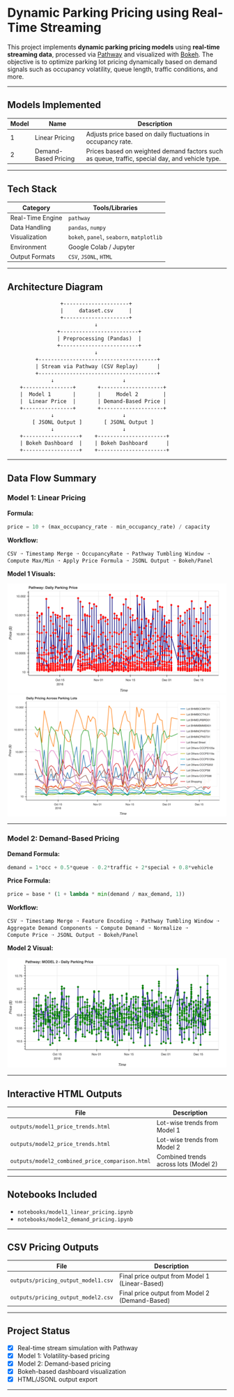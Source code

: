
# Dynamic Parking Pricing using Real-Time Streaming

This project implements **dynamic parking pricing models** using **real-time streaming data**, processed via [Pathway](https://pathway.com) and visualized with [Bokeh](https://bokeh.org). The objective is to optimize parking lot pricing dynamically based on demand signals such as occupancy volatility, queue length, traffic conditions, and more.

---

## Models Implemented

| Model | Name                     | Description                                                                                    |
| ----- | ------------------------ | ---------------------------------------------------------------------------------------------- |
| 1     | Linear Pricing           | Adjusts price based on daily fluctuations in occupancy rate.                                   |
| 2     | Demand-Based Pricing     | Prices based on weighted demand factors such as queue, traffic, special day, and vehicle type. |

---

## Tech Stack

| Category         | Tools/Libraries                           |
| ---------------- | ----------------------------------------- |
| Real-Time Engine | `pathway`                                 |
| Data Handling    | `pandas`, `numpy`                         |
| Visualization    | `bokeh`, `panel`, `seaborn`, `matplotlib` |
| Environment      | Google Colab / Jupyter                    |
| Output Formats   | `CSV`, `JSONL`, `HTML`                    |

---

## Architecture Diagram

                     +---------------------+
                     |     dataset.csv     |
                     +---------------------+
                                ↓
                    +-------------------------+
                    | Preprocessing (Pandas)  |
                    +-------------------------+
                                ↓
             +--------------------------------------+
             | Stream via Pathway (CSV Replay)      |
             +--------------------------------------+
                  ↓                      ↓
        +----------------+       +--------------------+
        |  Model 1       |       |     Model 2        |
        |  Linear Price  |       | Demand-Based Price |
        +----------------+       +--------------------+
                  ↓                      ↓
            [ JSONL Output ]       [ JSONL Output ]
                  ↓                      ↓
        +------------------+    +----------------------+
        | Bokeh Dashboard  |    | Bokeh Dashboard      |
        +------------------+    +----------------------+

---

## Data Flow Summary

### Model 1: Linear Pricing

**Formula:**
```python
price = 10 + (max_occupancy_rate - min_occupancy_rate) / capacity
```

**Workflow:**
```
CSV ➝ Timestamp Merge ➝ OccupancyRate ➝ Pathway Tumbling Window ➝
Compute Max/Min ➝ Apply Price Formula ➝ JSONL Output ➝ Bokeh/Panel
```

**Model 1 Visuals:**

![Model 1 Trend](outputs/model1_daily_price_plot.png)
![Model 1 Combined](outputs/model1_all_lots_price_trend.png)

---

### Model 2: Demand-Based Pricing

**Demand Formula:**
```python
demand = 1*occ + 0.5*queue - 0.2*traffic + 2*special + 0.8*vehicle
```

**Price Formula:**
```python
price = base * (1 + lambda * min(demand / max_demand, 1))
```

**Workflow:**
```
CSV ➝ Timestamp Merge ➝ Feature Encoding ➝ Pathway Tumbling Window ➝
Aggregate Demand Components ➝ Compute Demand ➝ Normalize ➝
Compute Price ➝ JSONL Output ➝ Bokeh/Panel
```

**Model 2 Visual:**

![Model 2 Visual](outputs/model2_daily_price_plot.png)

---

## Interactive HTML Outputs

| File                                  | Description                          |
| ------------------------------------- | ------------------------------------ |
| `outputs/model1_price_trends.html`    | Lot-wise trends from Model 1         |
| `outputs/model2_price_trends.html`    | Lot-wise trends from Model 2         |
| `outputs/model2_combined_price_comparison.html` | Combined trends across lots (Model 2) |

---

## Notebooks Included

- `notebooks/model1_linear_pricing.ipynb`
- `notebooks/model2_demand_pricing.ipynb`

---
## CSV Pricing Outputs

| File                  | Description                      |
|-----------------------|----------------------------------|
| `outputs/pricing_output_model1.csv`  | Final price output from Model 1 (Linear-Based)   |
| `outputs/pricing_output_model2.csv`  | Final price output from Model 2 (Demand-Based)   |

---

## Project Status

- [x] Real-time stream simulation with Pathway
- [x] Model 1: Volatility-based pricing
- [x] Model 2: Demand-based pricing
- [x] Bokeh-based dashboard visualization
- [x] HTML/JSONL output export

---
